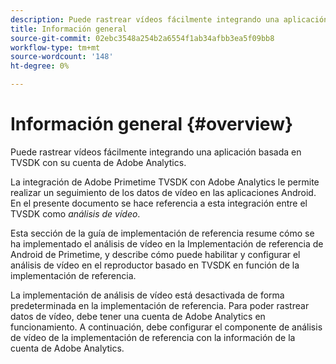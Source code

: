 ```yaml
---
description: Puede rastrear vídeos fácilmente integrando una aplicación basada en TVSDK con su cuenta de Adobe Analytics.
title: Información general
source-git-commit: 02ebc3548a254b2a6554f1ab34afbb3ea5f09bb8
workflow-type: tm+mt
source-wordcount: '148'
ht-degree: 0%

---
```


# Información general {#overview}

Puede rastrear vídeos fácilmente integrando una aplicación basada en TVSDK con su cuenta de Adobe Analytics.

La integración de Adobe Primetime TVSDK con Adobe Analytics le permite realizar un seguimiento de los datos de vídeo en las aplicaciones Android. En el presente documento se hace referencia a esta integración entre el TVSDK como *análisis de vídeo*.

Esta sección de la guía de implementación de referencia resume cómo se ha implementado el análisis de vídeo en la Implementación de referencia de Android de Primetime, y describe cómo puede habilitar y configurar el análisis de vídeo en el reproductor basado en TVSDK en función de la implementación de referencia.

La implementación de análisis de vídeo está desactivada de forma predeterminada en la implementación de referencia. Para poder rastrear datos de vídeo, debe tener una cuenta de Adobe Analytics en funcionamiento. A continuación, debe configurar el componente de análisis de vídeo de la implementación de referencia con la información de la cuenta de Adobe Analytics.
